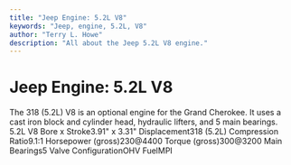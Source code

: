 ```yaml
---
title: "Jeep Engine: 5.2L V8"
keywords: "Jeep, engine, 5.2L, V8"
author: "Terry L. Howe"
description: "All about the Jeep 5.2L V8 engine."
---
```


# Jeep Engine: 5.2L V8
The 318 (5.2L) V8 is an optional engine for the Grand Cherokee.
It uses a cast iron block and cylinder head, hydraulic lifters,
and 5 main bearings.
5.2L V8
Bore x Stroke3.91" x 3.31"
Displacement318 (5.2L)
Compression Ratio9.1:1
Horsepower (gross)230@4400
Torque (gross)300@3200
Main Bearings5
Valve ConfigurationOHV
FuelMPI